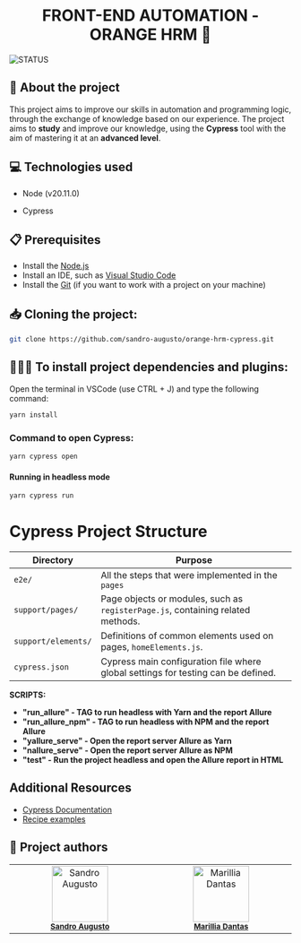 <h1 align="center"> FRONT-END AUTOMATION - ORANGE HRM 🍊</h1>

![STATUS](https://img.shields.io/static/v1?label=STATUS&message=UNDER%20CONSTRUCTION&color=yellow&style=for-the-badge)


## 💬 About the project
<p> This project aims to improve our skills in automation and programming logic, through the exchange of knowledge based on our experience. The project aims to <b>study</b> and improve our knowledge, using the <b>Cypress</b> tool with the aim of mastering it at an <b>advanced level</b>.

## 💻 Technologies used

- Node (v20.11.0)

- Cypress

## 📋 Prerequisites
- Install the [Node.js](https://nodejs.org/)
- Install an IDE, such as [Visual Studio Code](https://code.visualstudio.com/download)
- Install the [Git](https://git-scm.com/downloads) (if you want to work with a project on your machine) 

##  📥 Cloning the project:
```bash
git clone https://github.com/sandro-augusto/orange-hrm-cypress.git
  ```

##  👩🏻‍💻​ To install project dependencies and plugins:

Open the terminal in VSCode (use CTRL + J) and type the following command:

```bash
yarn install
  ```

### Command to open Cypress:

```bash
yarn cypress open
  ```

#### Running in headless mode
```bash
yarn cypress run
```

# Cypress Project Structure

| Directory                | Purpose                                                                         |
|--------------------------|-----------------------------------------------------------------------------------|
| `e2e/`  | All the steps that were implemented in the `pages` |
| `support/pages/`  | Page objects or modules, such as `registerPage.js`, containing related methods.|
| `support/elements/`      | Definitions of common elements used on pages, `homeElements.js`. |
| `cypress.json`           | Cypress main configuration file where global settings for testing can be defined. |

**SCRIPTS:**
* **"run_allure" - TAG to run headless with Yarn and the report Allure**
* **"run_allure_npm" - TAG to run headless with NPM and the report Allure** 
* **"yallure_serve" - Open the report server Allure as Yarn**
* **"nallure_serve" - Open the report server Allure as NPM**
* **"test" - Run the project headless and open the Allure report in HTML**

## Additional Resources
- [Cypress Documentation](https://docs.cypress.io/guides/overview/why-cypress)
- [Recipe examples](https://github.com/cypress-io/cypress-example-recipes)

## 👥 Project authors
<table>
  <tbody>
    <tr>
	  <td align="center" valign="top" width="14.28%">
        <a href="https://www.linkedin.com/in/sandro-augusto/" target="_blank"><img src="https://avatars.githubusercontent.com/u/107635632?v=4" width="100px;" alt="Sandro Augusto"/></a><br />
        <sub><b><a href="https://github.com/sandro-augusto" target="_blank">Sandro Augusto</a></b></sub><br />
    </td>
      <td align="center" valign="top" width="14.28%">
        <a href="https://www.linkedin.com/in/marilliadantas/" target="_blank"><img src="https://avatars.githubusercontent.com/u/105676314?v=4" width="100px;" alt="Marillia Dantas"/></a><br />
        <sub><b><a href="https://github.com/marilliadantas" target="_blank">Marillia Dantas</a></b></sub><br />
      </td>
  </tbody>
</table>